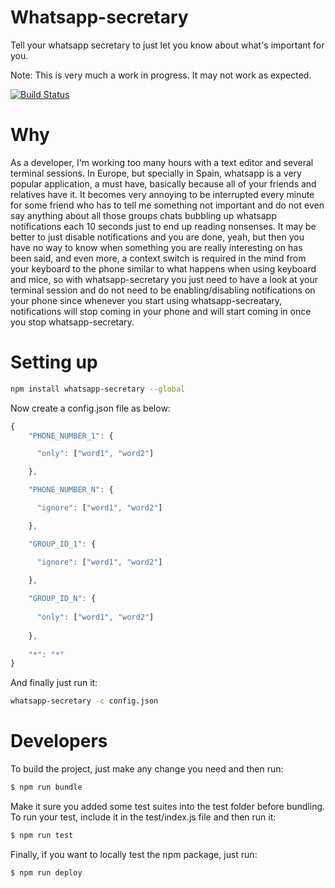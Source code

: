 # Whatsapp-secretary

Tell your whatsapp secretary to just let you know about what's important for you.

Note: This is very much a work in progress. It may not work as expected.

[![Build Status](https://travis-ci.org/Tsur/whatsapp-secretary.png)](https://travis-ci.org/Tsur/whatsapp-secretary)


# Why

As a developer, I'm working too many hours with a text editor and several terminal sessions. In Europe, but specially in Spain, whatsapp is a very popular application, a must have, basically because all of your friends and relatives have it. It becomes very annoying to be interrupted every minute for some friend who has to tell me something not important and do not even say anything about all those groups chats bubbling up whatsapp notifications each 10 seconds just to end up reading nonsenses. It may be better to just disable notifications and you are done, yeah, but then you have no way to know when something you are really interesting on has been said, and even more, a context switch is required in the mind from your keyboard to the phone similar to what happens when using keyboard and mice, so with whatsapp-secretary you just need to have a look at your terminal session and do not need to be enabling/disabling notifications on your phone since whenever you start using whatsapp-secreatary, notifications will stop coming in your phone and will start coming in once you stop whatsapp-secretary.

# Setting up

```bash
npm install whatsapp-secretary --global
```

Now create a config.json file as below:

```js
{
    "PHONE_NUMBER_1": {

      "only": ["word1", "word2"]

    },

    "PHONE_NUMBER_N": {

      "ignore": ["word1", "word2"]

    },

    "GROUP_ID_1": {

      "ignore": ["word1", "word2"]

    },
    
    "GROUP_ID_N": {
    
      "only": ["word1", "word2"]
    
    },
    
    "*": "*"
}
```

And finally just run it:

```bash
whatsapp-secretary -c config.json
```

# Developers

To build the project, just make any change you need and then run:

```bash
$ npm run bundle
```

Make it sure you added some test suites into the test folder before bundling. To run your test, include it in the 
test/index.js 
file and then run it:

```bash
$ npm run test
```

Finally, if you want to locally test the npm package, just run:

```bash
$ npm run deploy
```

